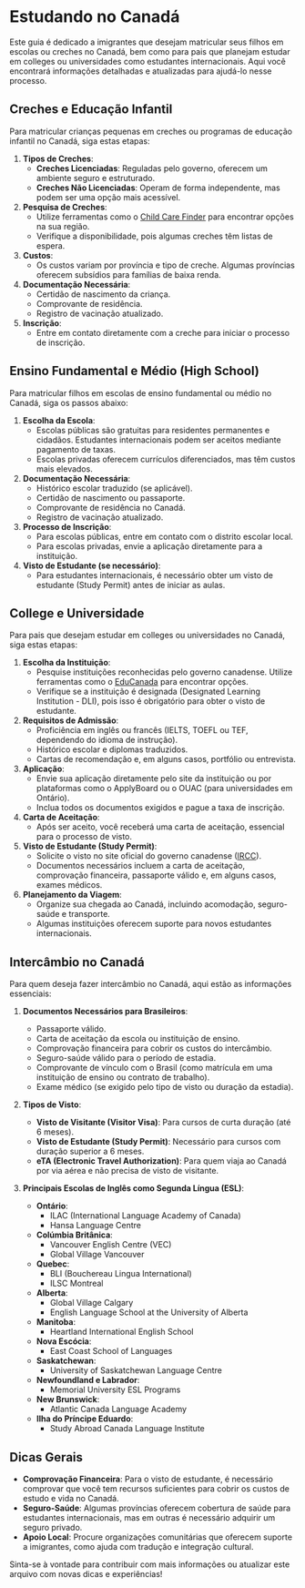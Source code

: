 # Estudando no Canadá

Este guia é dedicado a imigrantes que desejam matricular seus filhos em escolas ou creches no Canadá, bem como para pais que planejam estudar em colleges ou universidades como estudantes internacionais. Aqui você encontrará informações detalhadas e atualizadas para ajudá-lo nesse processo.

## Creches e Educação Infantil

Para matricular crianças pequenas em creches ou programas de educação infantil no Canadá, siga estas etapas:

1. **Tipos de Creches**:
    - **Creches Licenciadas**: Reguladas pelo governo, oferecem um ambiente seguro e estruturado.
    - **Creches Não Licenciadas**: Operam de forma independente, mas podem ser uma opção mais acessível.
2. **Pesquisa de Creches**:
    - Utilize ferramentas como o [Child Care Finder](https://www.canada.ca/en/services/child-care.html) para encontrar opções na sua região.
    - Verifique a disponibilidade, pois algumas creches têm listas de espera.
3. **Custos**:
    - Os custos variam por província e tipo de creche. Algumas províncias oferecem subsídios para famílias de baixa renda.
4. **Documentação Necessária**:
    - Certidão de nascimento da criança.
    - Comprovante de residência.
    - Registro de vacinação atualizado.
5. **Inscrição**:
    - Entre em contato diretamente com a creche para iniciar o processo de inscrição.

## Ensino Fundamental e Médio (High School)

Para matricular filhos em escolas de ensino fundamental ou médio no Canadá, siga os passos abaixo:

1. **Escolha da Escola**:
    - Escolas públicas são gratuitas para residentes permanentes e cidadãos. Estudantes internacionais podem ser aceitos mediante pagamento de taxas.
    - Escolas privadas oferecem currículos diferenciados, mas têm custos mais elevados.
2. **Documentação Necessária**:
    - Histórico escolar traduzido (se aplicável).
    - Certidão de nascimento ou passaporte.
    - Comprovante de residência no Canadá.
    - Registro de vacinação atualizado.
3. **Processo de Inscrição**:
    - Para escolas públicas, entre em contato com o distrito escolar local.
    - Para escolas privadas, envie a aplicação diretamente para a instituição.
4. **Visto de Estudante (se necessário)**:
    - Para estudantes internacionais, é necessário obter um visto de estudante (Study Permit) antes de iniciar as aulas.

## College e Universidade

Para pais que desejam estudar em colleges ou universidades no Canadá, siga estas etapas:

1. **Escolha da Instituição**:
    - Pesquise instituições reconhecidas pelo governo canadense. Utilize ferramentas como o [EduCanada](https://www.educanada.ca/) para encontrar opções.
    - Verifique se a instituição é designada (Designated Learning Institution - DLI), pois isso é obrigatório para obter o visto de estudante.
2. **Requisitos de Admissão**:
    - Proficiência em inglês ou francês (IELTS, TOEFL ou TEF, dependendo do idioma de instrução).
    - Histórico escolar e diplomas traduzidos.
    - Cartas de recomendação e, em alguns casos, portfólio ou entrevista.
3. **Aplicação**:
    - Envie sua aplicação diretamente pelo site da instituição ou por plataformas como o ApplyBoard ou o OUAC (para universidades em Ontário).
    - Inclua todos os documentos exigidos e pague a taxa de inscrição.
4. **Carta de Aceitação**:
    - Após ser aceito, você receberá uma carta de aceitação, essencial para o processo de visto.
5. **Visto de Estudante (Study Permit)**:
    - Solicite o visto no site oficial do governo canadense ([IRCC](https://www.canada.ca/en/immigration-refugees-citizenship.html)).
    - Documentos necessários incluem a carta de aceitação, comprovação financeira, passaporte válido e, em alguns casos, exames médicos.
6. **Planejamento da Viagem**:
    - Organize sua chegada ao Canadá, incluindo acomodação, seguro-saúde e transporte.
    - Algumas instituições oferecem suporte para novos estudantes internacionais.

## Intercâmbio no Canadá

Para quem deseja fazer intercâmbio no Canadá, aqui estão as informações essenciais:

1. **Documentos Necessários para Brasileiros**:
    - Passaporte válido.
    - Carta de aceitação da escola ou instituição de ensino.
    - Comprovação financeira para cobrir os custos do intercâmbio.
    - Seguro-saúde válido para o período de estadia.
    - Comprovante de vínculo com o Brasil (como matrícula em uma instituição de ensino ou contrato de trabalho).
    - Exame médico (se exigido pelo tipo de visto ou duração da estadia).

2. **Tipos de Visto**:
    - **Visto de Visitante (Visitor Visa)**: Para cursos de curta duração (até 6 meses).
    - **Visto de Estudante (Study Permit)**: Necessário para cursos com duração superior a 6 meses.
    - **eTA (Electronic Travel Authorization)**: Para quem viaja ao Canadá por via aérea e não precisa de visto de visitante.

3. **Principais Escolas de Inglês como Segunda Língua (ESL)**:
    - **Ontário**:
        - ILAC (International Language Academy of Canada)
        - Hansa Language Centre
    - **Colúmbia Britânica**:
        - Vancouver English Centre (VEC)
        - Global Village Vancouver
    - **Quebec**:
        - BLI (Bouchereau Lingua International)
        - ILSC Montreal
    - **Alberta**:
        - Global Village Calgary
        - English Language School at the University of Alberta
    - **Manitoba**:
        - Heartland International English School
    - **Nova Escócia**:
        - East Coast School of Languages
    - **Saskatchewan**:
        - University of Saskatchewan Language Centre
    - **Newfoundland e Labrador**:
        - Memorial University ESL Programs
    - **New Brunswick**:
        - Atlantic Canada Language Academy
    - **Ilha do Príncipe Eduardo**:
        - Study Abroad Canada Language Institute

## Dicas Gerais

- **Comprovação Financeira**: Para o visto de estudante, é necessário comprovar que você tem recursos suficientes para cobrir os custos de estudo e vida no Canadá.
- **Seguro-Saúde**: Algumas províncias oferecem cobertura de saúde para estudantes internacionais, mas em outras é necessário adquirir um seguro privado.
- **Apoio Local**: Procure organizações comunitárias que oferecem suporte a imigrantes, como ajuda com tradução e integração cultural.

Sinta-se à vontade para contribuir com mais informações ou atualizar este arquivo com novas dicas e experiências!
